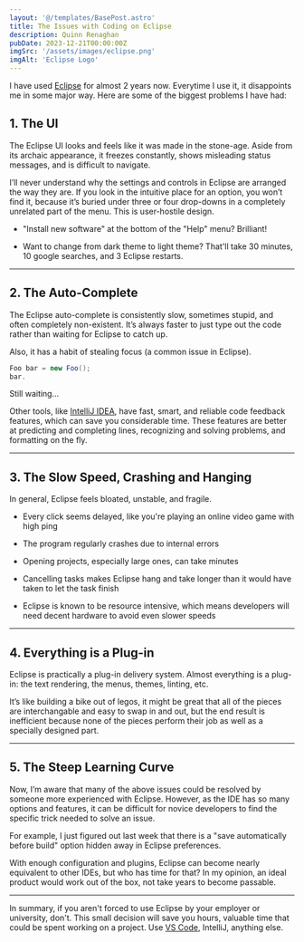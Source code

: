 ```yaml
---
layout: '@/templates/BasePost.astro'
title: The Issues with Coding on Eclipse
description: Quinn Renaghan
pubDate: 2023-12-21T00:00:00Z
imgSrc: '/assets/images/eclipse.png'
imgAlt: 'Eclipse Logo'
---
```

<style is:global>
  :root {
    font-family: monospace;
  }
</style>

I have used [Eclipse](https://eclipseide.org) for almost 2 years now. Everytime I use it, it disappoints me in some major way. Here are some of the biggest problems I have had:

## 1. The UI

The Eclipse UI looks and feels like it was made in the stone-age. Aside from its archaic appearance, it freezes constantly, shows misleading status messages, and is difficult to navigate.

I’ll never understand why the settings and controls in Eclipse are arranged the way they are. If you look in the intuitive place for an option, you won’t find it, because it’s buried under three or four drop-downs in a completely unrelated part of the menu. This is user-hostile design.

- "Install new software" at the bottom of the "Help" menu? Brilliant!

- Want to change from dark theme to light theme? That'll take 30 minutes, 10 google searches, and 3 Eclipse restarts.

---

## 2. The Auto-Complete

The Eclipse auto-complete is consistently slow, sometimes stupid, and often completely non-existent. It’s always faster to just type out the code rather than waiting for Eclipse to catch up. 

Also, it has a habit of stealing focus (a common issue in Eclipse).

```java
Foo bar = new Foo();
bar.
```
Still waiting...

Other tools, like [IntelliJ IDEA](https://www.jetbrains.com/idea/), have fast, smart, and reliable code feedback features, which can save you considerable time. These features are better at predicting and completing lines, recognizing and solving problems, and formatting on the fly. 

---
## 3. The Slow Speed, Crashing and Hanging

In general, Eclipse feels bloated, unstable, and fragile. 

- Every click seems delayed, like you're playing an online video game with high ping

- The program regularly crashes due to internal errors

- Opening projects, especially large ones, can take minutes

- Cancelling tasks makes Eclipse hang and take longer than it would have taken to let the task finish

-  Eclipse is known to be resource intensive, which means developers will need decent hardware to avoid even slower speeds

---
## 4. Everything is a Plug-in

Eclipse is practically a plug-in delivery system. Almost everything is a plug-in: the text rendering, the menus, themes, linting, etc. 

It’s like building a bike out of legos, it might be great that all of the pieces are interchangable and easy to swap in and out, but the end result is inefficient because none of the pieces perform their job as well as a specially designed part.

---

## 5. The Steep Learning Curve

Now, I’m aware that many of the above issues could be resolved by someone more experienced with Eclipse. However, as the IDE has so many options and features, it can be difficult for novice developers to find the specific trick needed to solve an issue. 

For example, I just figured out last week that there is a "save automatically before build" option hidden away in Eclipse preferences. 

With enough configuration and plugins, Eclipse can become nearly equivalent to other IDEs, but who has time for that? In my opinion, an ideal product would work out of the box, not take years to become passable.

---

In summary, if you aren't forced to use Eclipse by your employer or university, don't. This small decision will save you hours, valuable time that could be spent working on a project. Use [VS Code](https://code.visualstudio.com), IntelliJ, anything else.
